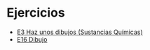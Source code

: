 # Ejercicios

- [E3 Haz unos dibujos (Sustancias Químicas)](/fyq/tema3/ejercicios/E3_Haz_unos_dibujos_Sustancias_Químicas.png)
- [E16 Dibujo](/fyq/tema3/ejercicios/E16_Dibujo.png)